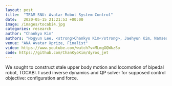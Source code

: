 ```yaml
---
layout: post
title:  "TEAM SNU: Avatar Robot System Control"
date:   2020-05-15 21:21:53 +00:00
image: /images/tocabi4.jpg
categories: research
author: "Chankyo Kim"
authors: "Hogyun Lee, <strong>Chankyo Kim</strong>, Jaehyun Kim, Namseoung Bum, Jaeheung Park"
venue: "ANA Avatar Xprize, Finalist"
video: https://www.youtube.com/watch?v=MLmgGQWkzSo
code: https://github.com/ChanKyoKim/dyros_jet
---
```


We sought to construct stale upper body motion and locomotion of bipedal robot, TOCABI. I used inverse dynamics and QP solver for supposed control objective: configuration and force.
